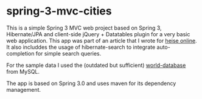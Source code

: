 spring-3-mvc-cities
===================

This is a simple Spring 3 MVC web project based on Spring 3, Hibernate/JPA and client-side jQuery + Datatables plugin for a very basic web application. This app was part of an article that I wrote for [heise online](http://heise.de/-1623020). It also includdes the usage of hibernate-search to integrate auto-completion for simple search queries.

For the sample data I used the (outdated but sufficient) [world-database](http://dev.mysql.com/doc/index-other.html) from MySQL.

The app is based on Spring 3.0 and uses maven for its dependency management.
